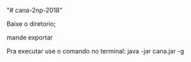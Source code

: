 "# cana-2np-2018" 

Baixe o diretorio;

mande exportar

Pra executar use o comando no terminal: java -jar cana.jar -g


